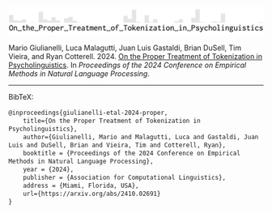 ![](./titlebox.png)

Mario Giulianelli, Luca Malagutti, Juan Luis Gastaldi, Brian DuSell, Tim Vieira, and Ryan Cotterell. 2024.
[On the Proper Treatment of Tokenization in Psycholinguistics](https://arxiv.org/abs/2410.02691).
In _Proceedings of the 2024 Conference on Empirical Methods in Natural Language Processing_.

----------

BibTeX:
```
@inproceedings{giulianelli-etal-2024-proper,
    title={On the Proper Treatment of Tokenization in Psycholinguistics},
    author={Giulianelli, Mario and Malagutti, Luca and Gastaldi, Juan Luis and DuSell, Brian and Vieira, Tim and Cotterell, Ryan},
    booktitle = {Proceedings of the 2024 Conference on Empirical Methods in Natural Language Processing},
    year = {2024},
    publisher = {Association for Computational Linguistics},
    address = {Miami, Florida, USA},
    url={https://arxiv.org/abs/2410.02691}
}
```
